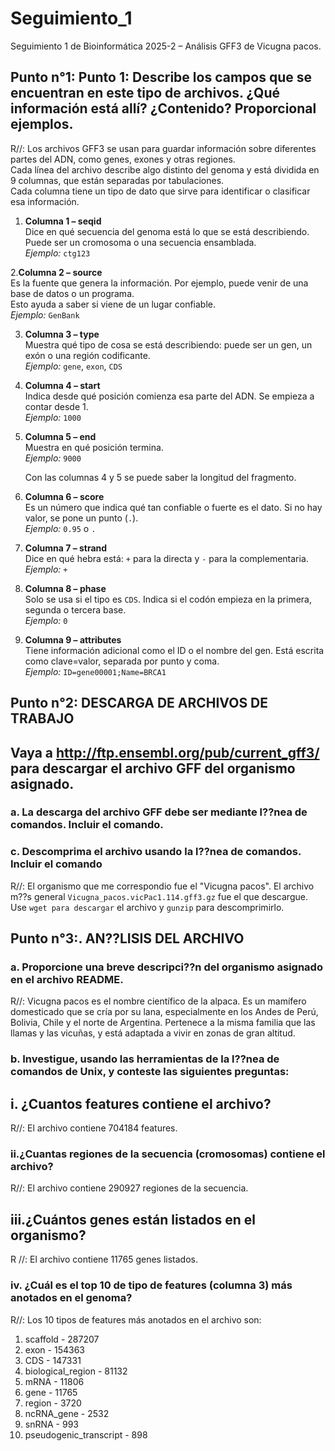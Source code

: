 # Seguimiento_1
Seguimiento 1 de Bioinformática 2025-2 – Análisis GFF3 de Vicugna pacos.

## Punto n°1:  Punto 1: Describe los campos que se encuentran en este tipo de archivos. ¿Qué información está allí? ¿Contenido? Proporcional ejemplos.

R//: Los archivos GFF3 se usan para guardar información sobre diferentes partes del ADN, como genes, exones y otras regiones.  
Cada línea del archivo describe algo distinto del genoma y está dividida en 9 columnas, que están separadas por tabulaciones.  
Cada columna tiene un tipo de dato que sirve para identificar o clasificar esa información.

1. **Columna 1 – seqid**  
   Dice en qué secuencia del genoma está lo que se está describiendo.  
   Puede ser un cromosoma o una secuencia ensamblada.  
   *Ejemplo:* `ctg123`

2.**Columna 2 – source**  
   Es la fuente que genera la información. Por ejemplo, puede venir de una base de datos o un programa.  
   Esto ayuda a saber si viene de un lugar confiable.  
   *Ejemplo:* `GenBank`

3. **Columna 3 – type**  
   Muestra qué tipo de cosa se está describiendo: puede ser un gen, un exón o una región codificante.  
   *Ejemplo:* `gene`, `exon`, `CDS`

4. **Columna 4 – start**  
   Indica desde qué posición comienza esa parte del ADN. Se empieza a contar desde 1.  
   *Ejemplo:* `1000`

5. **Columna 5 – end**  
   Muestra en qué posición termina.  
   *Ejemplo:* `9000`  
   
   Con las columnas 4 y 5 se puede saber la longitud del fragmento.

6. **Columna 6 – score**  
   Es un número que indica qué tan confiable o fuerte es el dato. Si no hay valor, se pone un punto (`.`).  
   *Ejemplo:* `0.95` o `.`

7. **Columna 7 – strand**  
   Dice en qué hebra está: `+` para la directa y `-` para la complementaria.  
   *Ejemplo:* `+`
   
8. **Columna 8 – phase**  
   Solo se usa si el tipo es `CDS`. Indica si el codón empieza en la primera, segunda o tercera base.  
   *Ejemplo:* `0`

9. **Columna 9 – attributes**  
   Tiene información adicional como el ID o el nombre del gen. Está escrita como clave=valor, separada por punto y coma.  
   *Ejemplo:* `ID=gene00001;Name=BRCA1`
   
## Punto n°2: DESCARGA DE ARCHIVOS DE TRABAJO
## Vaya a http://ftp.ensembl.org/pub/current_gff3/ para descargar el archivo GFF del organismo asignado.

### a. La descarga del archivo GFF debe ser mediante l??nea de comandos. Incluir el comando.
### c. Descomprima el archivo usando la l??nea de comandos. Incluir el comando

R//: El organismo que me correspondio fue el "Vicugna pacos". El archivo m??s general `Vicugna_pacos.vicPac1.114.gff3.gz` fue el que descargue. 
Use `wget para descargar`  el archivo y `gunzip` para descomprimirlo.

## Punto n°3:. AN??LISIS DEL ARCHIVO

### a. Proporcione una breve descripci??n del organismo asignado en el archivo README.

R//: Vicugna pacos es el nombre científico de la alpaca. Es un mamífero domesticado que se cría por su lana, especialmente en los Andes de Perú, Bolivia, Chile y el norte de Argentina. Pertenece a la misma familia que las llamas y las vicuñas, y está adaptada a vivir en zonas de gran altitud.

### b. Investigue, usando las herramientas de la l??nea de comandos de Unix, y conteste las siguientes preguntas:

## i. ¿Cuantos features contiene el archivo?

R//: El archivo contiene 704184 features.  

### ii.¿Cuantas regiones de la secuencia (cromosomas) contiene el archivo?

R//: El archivo contiene 290927 regiones de la secuencia.

## iii.¿Cuántos genes están listados en el organismo?

R //: El archivo contiene 11765 genes listados.

### iv. ¿Cuál es el top 10 de tipo de features (columna 3) más anotados en el genoma?

R//: Los 10 tipos de features más anotados en el archivo son:
1. scaffold - 287207
2. exon - 154363
3. CDS - 147331
4. biological_region - 81132
5. mRNA - 11806
6. gene - 11765
7. region - 3720
8. ncRNA_gene - 2532
9. snRNA - 993
10. pseudogenic_transcript - 898






